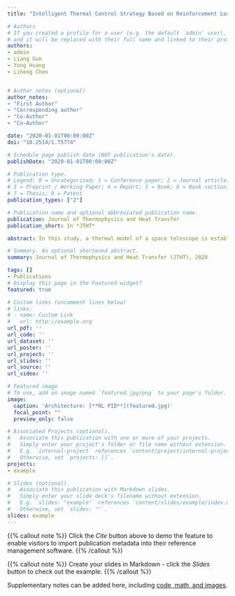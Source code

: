 ```yaml
---
title: "Intelligent Thermal Control Strategy Based on Reinforcement Learning for Space Telescope"

# Authors
# If you created a profile for a user (e.g. the default `admin` user), write the username (folder name) here 
# and it will be replaced with their full name and linked to their profile.
authors:
- admin
- Liang Guo
- Yong Huang
- Liheng Chen


# Author notes (optional)
author_notes:
- "First Author"
- "Corresponding author"
- "Co-Author"
- "Co-Author"

date: "2020-01-01T00:00:00Z"
doi: "10.2514/1.T5774"

# Schedule page publish date (NOT publication's date).
publishDate: "2020-01-01T00:00:00Z"

# Publication type.
# Legend: 0 = Uncategorized; 1 = Conference paper; 2 = Journal article;
# 3 = Preprint / Working Paper; 4 = Report; 5 = Book; 6 = Book section;
# 7 = Thesis; 8 = Patent
publication_types: ["2"]

# Publication name and optional abbreviated publication name.
publication: Journal of Thermophysics and Heat Transfer
publication_short: In *JTHT*

abstract: In this study, a thermal model of a space telescope is established in Simulink. An intelligent autonomous thermal control strategy based on actor-critic reinforcement learning (RL) for proportional–integral–derivative (PID) parameter adaptive self-tuning, called RL PID, is proposed. This control strategy enables the PID thermal controller to adaptively tune the PID parameters to achieve stable and precise temperature control. A single radial basis function (RBF) neural network is applied to simultaneously approximate the strategy function of the actor and the value function of the critic. The actor maps the system state to PID parameters, and the critic evaluates the output of the actor and generates a temporal difference (TD) error. Based on the architecture of the actor-critic RL algorithm and the TD error performance index, a design flow chart of RL PID is made. Both theoretical and experimental results show that RL PID can achieve a temperature control precision of 0.01°C, and that the steady-state error is reduced by 50 and 75% in the simulation and 50 and 67% in the experiment compared with those of the traditional PID controller and the traditional switch controller, respectively. RL PID has better reliability, more robustness, and a faster response.

# Summary. An optional shortened abstract.
summary: Journal of Thermophysics and Heat Transfer (JTHT), 2020

tags: []
- Publications
# Display this page in the Featured widget?
featured: true

# Custom links (uncomment lines below)
# links:
# - name: Custom Link
#   url: http://example.org
url_pdf: ''
url_code: ''
url_dataset: ''
url_poster: ''
url_project: ''
url_slides: ''
url_source: ''
url_video: ''

# Featured image
# To use, add an image named `featured.jpg/png` to your page's folder. 
image:
  caption: 'Architecture: [**RL PID**](featured.jpg)'
  focal_point: ""
  preview_only: false

# Associated Projects (optional).
#   Associate this publication with one or more of your projects.
#   Simply enter your project's folder or file name without extension.
#   E.g. `internal-project` references `content/project/internal-project/index.md`.
#   Otherwise, set `projects: []`.
projects:
- example

# Slides (optional).
#   Associate this publication with Markdown slides.
#   Simply enter your slide deck's filename without extension.
#   E.g. `slides: "example"` references `content/slides/example/index.md`.
#   Otherwise, set `slides: ""`.
slides: example
---
```


{{% callout note %}}
Click the *Cite* button above to demo the feature to enable visitors to import publication metadata into their reference management software.
{{% /callout %}}

{{% callout note %}}
Create your slides in Markdown - click the *Slides* button to check out the example.
{{% /callout %}}

Supplementary notes can be added here, including [code, math, and images](https://wowchemy.com/docs/writing-markdown-latex/).
